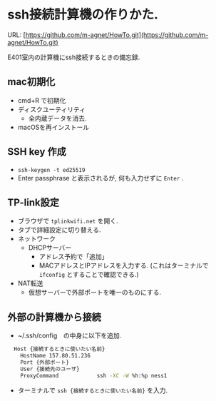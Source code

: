 # ssh接続計算機の作りかた.

URL: [https://github.com/m-agnet/HowTo.git](https://github.com/m-agnet/HowTo.git)

E401室内の計算機にssh接続するときの備忘録.

## mac初期化

- cmd+R で初期化
- ディスクユーティリティ
  - 全内蔵データを消去.
- macOSを再インストール

## SSH key 作成

- `ssh-keygen -t ed25519`
- Enter passphrase と表示されるが, 何も入力せずに `Enter` .


## TP-link設定

- ブラウザで `tplinkwifi.net` を開く.
- タブで詳細設定に切り替える.
- ネットワーク 
  - DHCPサーバー
    - アドレス予約で「追加」
    - MACアドレスとIPアドレスを入力する. (これはターミナルで`ifconfig` とすることで確認できる.)
- NAT転送
    - 仮想サーバーで外部ポートを唯一のものにする.
  
## 外部の計算機から接続


- ~/.ssh/config　の中身に以下を追加.

```bash
  Host {接続するときに使いたい名前}
	HostName 157.80.51.236
	Port {外部ポート}
	User {接続先のユーザ}
    ProxyCommand            ssh -XC -W %h:%p ness1
```

- ターミナルで `ssh {接続するときに使いたい名前}` を入力.
